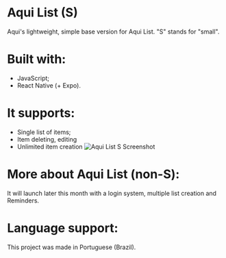 # Aqui List (S)
 Aqui's lightweight, simple base version for Aqui List. "S" stands for "small".
 # Built with:
- JavaScript;
- React Native (+ Expo).

 # It supports:
- Single list of items;
- Item deleting, editing
- Unlimited item creation
![Aqui List S Screenshot](screenshots/interface-1.png)

 # More about Aqui List (non-S):
 It will launch later this month with a login system, multiple list creation and Reminders.

 # Language support:
This project was made in Portuguese (Brazil).
